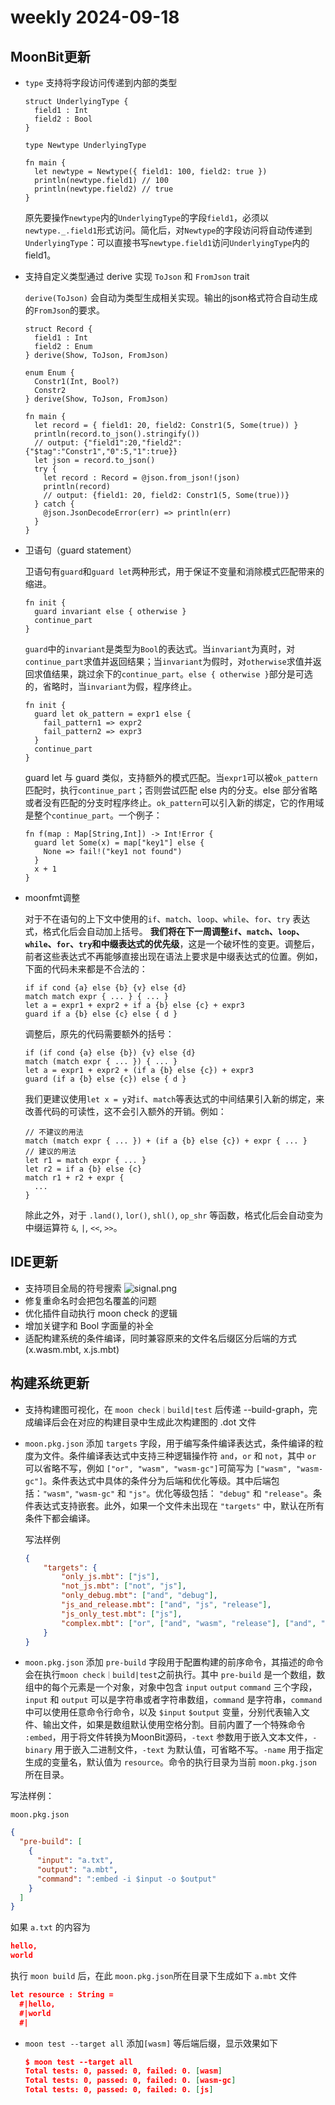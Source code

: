 # weekly 2024-09-18

## MoonBit更新

- `type` 支持将字段访问传递到内部的类型

    ```moonbit
    struct UnderlyingType {
      field1 : Int
      field2 : Bool
    }

    type Newtype UnderlyingType

    fn main {
      let newtype = Newtype({ field1: 100, field2: true })
      println(newtype.field1) // 100
      println(newtype.field2) // true
    }
    ```

    原先要操作`newtype`内的`UnderlyingType`的字段`field1`，必须以`newtype._.field1`形式访问。简化后，对`Newtype`的字段访问将自动传递到`UnderlyingType`：可以直接书写`newtype.field1`访问`UnderlyingType`内的field1。

- 支持自定义类型通过 derive 实现 `ToJson` 和 `FromJson` trait

    `derive(ToJson)` 会自动为类型生成相关实现。输出的json格式符合自动生成的`FromJson`的要求。

    ```moonbit
    struct Record {
      field1 : Int
      field2 : Enum
    } derive(Show, ToJson, FromJson)

    enum Enum {
      Constr1(Int, Bool?)
      Constr2
    } derive(Show, ToJson, FromJson)

    fn main {
      let record = { field1: 20, field2: Constr1(5, Some(true)) }
      println(record.to_json().stringify())
      // output: {"field1":20,"field2":{"$tag":"Constr1","0":5,"1":true}}
      let json = record.to_json()
      try {
        let record : Record = @json.from_json!(json)
        println(record)
        // output: {field1: 20, field2: Constr1(5, Some(true))}
      } catch {
        @json.JsonDecodeError(err) => println(err)
      }
    }
    ```

- 卫语句（guard statement）

    卫语句有`guard`和`guard let`两种形式，用于保证不变量和消除模式匹配带来的缩进。

    ```moonbit
    fn init {
      guard invariant else { otherwise }
      continue_part
    }
    ```

    `guard`中的`invariant`是类型为`Bool`的表达式。当`invariant`为真时，对`continue_part`求值并返回结果；当`invariant`为假时，对`otherwise`求值并返回求值结果，跳过余下的`continue_part`。`else { otherwise }`部分是可选的，省略时，当`invariant`为假，程序终止。

    ```moonbit
    fn init {
      guard let ok_pattern = expr1 else {
        fail_pattern1 => expr2
        fail_pattern2 => expr3
      }
      continue_part
    }
    ```

    guard let 与 guard 类似，支持额外的模式匹配。当`expr1`可以被`ok_pattern`匹配时，执行`continue_part`；否则尝试匹配 else 内的分支。else 部分省略或者没有匹配的分支时程序终止。`ok_pattern`可以引入新的绑定，它的作用域是整个`continue_part`。一个例子：

    ```moonbit
    fn f(map : Map[String,Int]) -> Int!Error {
      guard let Some(x) = map["key1"] else {
        None => fail!("key1 not found")
      }
      x + 1
    }
    ```

- moonfmt调整

    对于不在语句的上下文中使用的`if`、`match`、`loop`、`while`、`for`、`try` 表达式，格式化后会自动加上括号。 **我们将在下一周调整`if`、`match`、`loop`、`while`、`for`、`try`和中缀表达式的优先级**，这是一个破坏性的变更。调整后，前者这些表达式不再能够直接出现在语法上要求是中缀表达式的位置。例如，下面的代码未来都是不合法的：

    ```moonbit
    if if cond {a} else {b} {v} else {d}
    match match expr { ... } { ... }
    let a = expr1 + expr2 + if a {b} else {c} + expr3
    guard if a {b} else {c} else { d }
    ```

    调整后，原先的代码需要额外的括号：

    ```moonbit
    if (if cond {a} else {b}) {v} else {d}
    match (match expr { ... }) { ... }
    let a = expr1 + expr2 + (if a {b} else {c}) + expr3
    guard (if a {b} else {c}) else { d }
    ```

    我们更建议使用`let x = y`对`if`、`match`等表达式的中间结果引入新的绑定，来改善代码的可读性，这不会引入额外的开销。例如：

    ```moonbit
    // 不建议的用法
    match (match expr { ... }) + (if a {b} else {c}) + expr { ... }
    // 建议的用法
    let r1 = match expr { ... }
    let r2 = if a {b} else {c}
    match r1 + r2 + expr {
      ...
    }
    ```

    除此之外，对于 `.land()`, `lor()`, `shl()`, `op_shr` 等函数，格式化后会自动变为中缀运算符 `&`, `|`, `<<`, `>>`。

## IDE更新

- 支持项目全局的符号搜索
![signal.png](signal.png)
- 修复重命名时会把包名覆盖的问题
- 优化插件自动执行 moon check 的逻辑
- 增加关键字和 Bool 字面量的补全
- 适配构建系统的条件编译，同时兼容原来的文件名后缀区分后端的方式(x.wasm.mbt, x.js.mbt)

## 构建系统更新

- 支持构建图可视化，在 `moon check｜build|test` 后传递 --build-graph，完成编译后会在对应的构建目录中生成此次构建图的 .dot 文件
- `moon.pkg.json` 添加 `targets` 字段，用于编写条件编译表达式，条件编译的粒度为文件。条件编译表达式中支持三种逻辑操作符 `and`，`or` 和 `not`，其中 `or` 可以省略不写，例如 `["or", "wasm", "wasm-gc"]`可简写为 `["wasm", "wasm-gc"]`。条件表达式中具体的条件分为后端和优化等级。其中后端包括：`"wasm"`, `"wasm-gc"` 和 `"js"`。优化等级包括： `"debug"` 和 `"release"`。条件表达式支持嵌套。此外，如果一个文件未出现在 `"targets"` 中，默认在所有条件下都会编译。

    写法样例

    ```json
    {
        "targets": {
            "only_js.mbt": ["js"],
            "not_js.mbt": ["not", "js"],
            "only_debug.mbt": ["and", "debug"],
            "js_and_release.mbt": ["and", "js", "release"],
            "js_only_test.mbt": ["js"],
            "complex.mbt": ["or", ["and", "wasm", "release"], ["and", "js", "debug"]]
        }
    }
    ```

- `moon.pkg.json` 添加 `pre-build` 字段用于配置构建的前序命令，其描述的命令会在执行`moon check｜build|test`之前执行。其中 `pre-build` 是一个数组，数组中的每个元素是一个对象，对象中包含 `input` `output` `command` 三个字段，`input` 和 `output` 可以是字符串或者字符串数组，`command` 是字符串，`command` 中可以使用任意命令行命令，以及 `$input` `$output` 变量，分别代表输入文件、输出文件，如果是数组默认使用空格分割。目前内置了一个特殊命令 `:embed`，用于将文件转换为MoonBit源码，`-text` 参数用于嵌入文本文件，`-binary` 用于嵌入二进制文件，`-text` 为默认值，可省略不写。`-name` 用于指定生成的变量名，默认值为 `resource`。命令的执行目录为当前 `moon.pkg.json` 所在目录。

写法样例：

`moon.pkg.json`

```json
{
  "pre-build": [
    {
      "input": "a.txt",
      "output": "a.mbt",
      "command": ":embed -i $input -o $output"
    }
  ]
}
```

如果 `a.txt` 的内容为

```json
hello,
world
```

执行  `moon build` 后，在此 `moon.pkg.json`所在目录下生成如下 `a.mbt` 文件

```json
let resource : String =
  #|hello,
  #|world
  #|
```

- `moon test --target all` 添加`[wasm]` 等后端后缀，显示效果如下

    ```json
    $ moon test --target all
    Total tests: 0, passed: 0, failed: 0. [wasm]
    Total tests: 0, passed: 0, failed: 0. [wasm-gc]
    Total tests: 0, passed: 0, failed: 0. [js]
    ```
